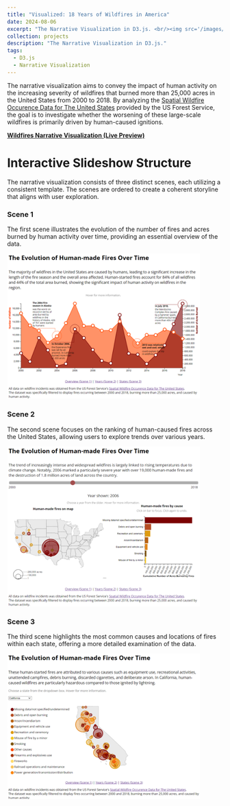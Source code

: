 ```yaml
---
title: "Visualized: 18 Years of Wildfires in America"
date: 2024-08-06
excerpt: "The Narrative Visualization in D3.js. <br/><img src='/images/D3.png'>"
collection: projects
description: "The Narrative Visualization in D3.js."
tags:
  - D3.js 
  - Narrative Visualization
---
```


The narrative visualization aims to convey the impact of human activity on the increasing severity of wildfires that burned more than 25,000 acres in the United States from 2000 to 2018. By analyzing the [Spatial Wildfire Occurence Data for The United States](https://www.fs.usda.gov/rds/archive/Catalog/RDS-2013-0009.5) provided by the US Forest Service, the goal is to investigate whether the worsening of these large-scale wildfires is primarily driven by human-caused ignitions.

**<a href="https://ranranrunforit.github.io/visualization/scene%200.html">
Wildfires Narrative Visualization (Live Preview)
</a>**


# Interactive Slideshow Structure

The narrative visualization consists of three distinct scenes, each utilizing a consistent template. The scenes are ordered to create a coherent storyline that aligns with user exploration. 

### Scene 1

The first scene illustrates the evolution of the number of fires and acres burned by human activity over time, providing an essential overview of the data. 

<img src="/images/scene 1.png" width="450em">


### Scene 2

The second scene focuses on the ranking of human-caused fires across the United States, allowing users to explore trends over various years. 

<img src="/images/scene 2.png" width="450em">


### Scene 3

The third scene highlights the most common causes and locations of fires within each state, offering a more detailed examination of the data.

<img src="/images/scene 3.png" width="450em">
